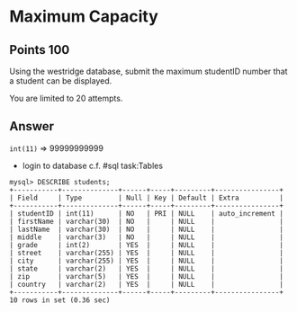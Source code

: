 # Maximum Capacity

## Points 100

Using the westridge database, submit the maximum studentID number that a student can be displayed.

You are limited to 20 attempts.

## Answer

`int(11)` => 99999999999

- login to database c.f. #sql task:Tables

```
mysql> DESCRIBE students;
+-----------+--------------+------+-----+---------+----------------+
| Field     | Type         | Null | Key | Default | Extra          |
+-----------+--------------+------+-----+---------+----------------+
| studentID | int(11)      | NO   | PRI | NULL    | auto_increment |
| firstName | varchar(30)  | NO   |     | NULL    |                |
| lastName  | varchar(30)  | NO   |     | NULL    |                |
| middle    | varchar(3)   | NO   |     | NULL    |                |
| grade     | int(2)       | YES  |     | NULL    |                |
| street    | varchar(255) | YES  |     | NULL    |                |
| city      | varchar(255) | YES  |     | NULL    |                |
| state     | varchar(2)   | YES  |     | NULL    |                |
| zip       | varchar(5)   | YES  |     | NULL    |                |
| country   | varchar(2)   | YES  |     | NULL    |                |
+-----------+--------------+------+-----+---------+----------------+
10 rows in set (0.36 sec)
```
